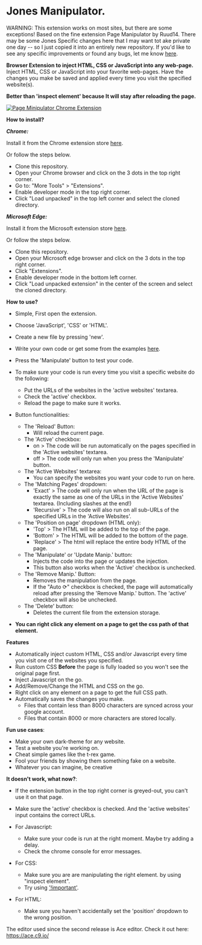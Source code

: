 # Jones Manipulator.

WARNING: This extension works on most sites, but there are some exceptions!
Based on the fine extension Page Manipulator by Ruud14.  There may be some Jones Specific changes here that I may want tot ake private one day -- so I just copied it into an entirely new repository.  If you'd like to see any specific improvements or found any bugs, let me know [here](https://github.com/Ruud14/Page-Manipulator/issues).

**Browser Extension to inject HTML, CSS or JavaScript into any web-page.**
Inject HTML, CSS or JavaScript into your favorite web-pages.
Have the changes you make be saved and applied every time you visit the specified website(s).

**Better than 'inspect element' because It will stay after reloading the page.**


[![Page Minipulator Chrome Extension](https://i.imgur.com/KtHuzBM.png)](https://www.youtube.com/watch?v=_-FCWwC9XQA "Page Minipulator - Chrome Extension")

**How to install?**

***Chrome:***

Install it from the Chrome extension store [here](https://chrome.google.com/webstore/detail/page-manipulator/mdhellggnoabbnnchkeniomkpghbekko).

Or follow the steps below.
- Clone this repository.
- Open your Chrome browser and click on the 3 dots in the top right corner.
- Go to: "More Tools" > "Extensions".
- Enable developer mode in the top right corner.
- Click "Load unpacked" in the top left corner and select the cloned directory.

***Microsoft Edge:***

Install it from the Microsoft extension store [here](https://microsoftedge.microsoft.com/addons/detail/page-manipulator/hfhjgoiepgnobooahplnlfcbgaakilib).

Or follow the steps below.
- Clone this repository.
- Open your Microsoft edge browser and click on the 3 dots in the top right corner.
- Click "Extensions".
- Enable developer mode in the bottom left corner.
- Click "Load unpacked extension" in the center of the screen and select the cloned directory.

**How to use?**
- Simple, First open the extension.
- Choose 'JavaScript', 'CSS' or 'HTML'.
- Create a new file by pressing 'new'.
- Write your own code or get some from the examples [here](https://github.com/Ruud14/Page-Manipulator/tree/master/examples).
- Press the 'Manipulate' button to test your code.
- To make sure your code is run every time you visit a specific website do the following:
    - Put the URLs of the websites in the 'active websites' textarea.
    - Check the 'active' checkbox.
    - Reload the page to make sure it works.

- Button functionalities:
    - The 'Reload' Button:
        - Will reload the current page.
    - The 'Active' checkbox:
        - on > The code will be run automatically on the pages specified in the 'Active websites' textarea.
        - off > The code will only run when you press the 'Manipulate' button.
    - The 'Active Websites' textarea:
        - You can specify the websites you want your code to run on here.
    - The 'Matching Pages' dropdown:
        - 'Exact' > The code will only run when the URL of the page is exactly the same as one of the URLs in the 'Active Websites' textarea. (Including slashes at the end!)
        - 'Recursive' > The code will also run on all sub-URLs of the specified URLs in the 'Active Websites'.
    - The 'Position on page' dropdown (HTML only):
        - 'Top' > The HTML will be added to the top of the page.
        - 'Bottom' > The HTML will be added to the bottom of the page.
        - 'Replace' > The html will replace the entire body HTML of the page.
    - The 'Manipulate' or 'Update Manip.' button:
        - Injects the code into the page or updates the injection.
        - This button also works when the 'Active' checkbox is unchecked.
    - The 'Remove Manip.' Button:
        - Removes the manipulation from the page.
        - If the "Auto ⟳" checkbox is checked, the page will automatically reload after pressing the 'Remove Manip.' button. The 'active' checkbox will also be unchecked.
    - The 'Delete' button:
        - Deletes the current file from the extension storage.
- **You can right click any element on a page to get the css path of that element.**

**Features**
- Automatically inject custom HTML, CSS and/or Javascript every time you visit one of the websites you specified.
- Run custom CSS **Before** the page is fully loaded so you won't see the original page first.
- Inject Javascript on the go.
- Add/Remove/Change the HTML and CSS on the go.
- Right click on any element on a page to get the full CSS path.
- Automatically saves the changes you make.
    - Files that contain less than 8000 characters are synced across your google account.
    - Files that contain 8000 or more characters are stored locally.



**Fun use cases**:
- Make your own dark-theme for any website.
- Test a website you're working on.
- Cheat simple games like the t-rex game.
- Fool your friends by showing them something fake on a website.
- Whatever you can imagine, be creative

**It doesn't work, what now?**:
- If the extension button in the top right corner is greyed-out, you can't use it on that page.
- Make sure the 'active' checkbox is checked. And the 'active websites' input contains the correct URLs.
- For Javascript:
    - Make sure your code is run at the right moment. Maybe try adding a delay.
    - Check the chrome console for error messages.

- For CSS:
    - Make sure you are are manipulating the right element. by using "inspect element".
    - Try using ['!important'](https://www.educative.io/edpresso/what-is-the-important-property-in-css).

- For HTML:
    - Make sure you haven't accidentally set the 'position' dropdown to the wrong position.




The editor used since the second release is Ace editor.
Check it out here: https://ace.c9.io/


